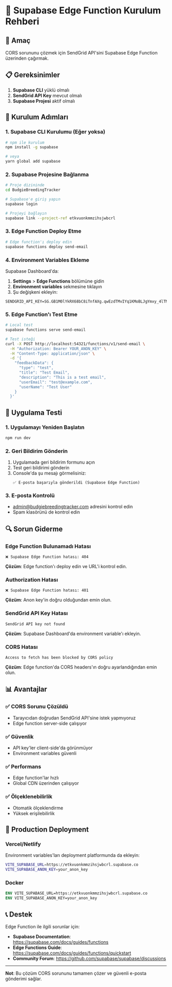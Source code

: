 # 🚀 Supabase Edge Function Kurulum Rehberi

## 🎯 Amaç
CORS sorununu çözmek için SendGrid API'sini Supabase Edge Function üzerinden çağırmak.

## 📋 Gereksinimler

1. **Supabase CLI** yüklü olmalı
2. **SendGrid API Key** mevcut olmalı
3. **Supabase Projesi** aktif olmalı

## 🔧 Kurulum Adımları

### 1. Supabase CLI Kurulumu (Eğer yoksa)

```bash
# npm ile kurulum
npm install -g supabase

# veya
yarn global add supabase
```

### 2. Supabase Projesine Bağlanma

```bash
# Proje dizininde
cd BudgieBreedingTracker

# Supabase'e giriş yapın
supabase login

# Projeyi bağlayın
supabase link --project-ref etkvuonkmmzihsjwbcrl
```

### 3. Edge Function Deploy Etme

```bash
# Edge function'ı deploy edin
supabase functions deploy send-email
```

### 4. Environment Variables Ekleme

Supabase Dashboard'da:
1. **Settings** > **Edge Functions** bölümüne gidin
2. **Environment variables** sekmesine tıklayın
3. Şu değişkeni ekleyin:

```
SENDGRID_API_KEY=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
```

### 5. Edge Function'ı Test Etme

```bash
# Local test
supabase functions serve send-email

# Test isteği
curl -X POST http://localhost:54321/functions/v1/send-email \
  -H "Authorization: Bearer YOUR_ANON_KEY" \
  -H "Content-Type: application/json" \
  -d '{
    "feedbackData": {
      "type": "test",
      "title": "Test Email",
      "description": "This is a test email",
      "userEmail": "test@example.com",
      "userName": "Test User"
    }
  }'
```

## 🧪 Uygulama Testi

### 1. Uygulamayı Yeniden Başlatın
```bash
npm run dev
```

### 2. Geri Bildirim Gönderin
1. Uygulamada geri bildirim formunu açın
2. Test geri bildirimi gönderin
3. Console'da şu mesajı görmelisiniz:
   ```
   ✅ E-posta başarıyla gönderildi (Supabase Edge Function)
   ```

### 3. E-posta Kontrolü
- admin@budgiebreedingtracker.com adresini kontrol edin
- Spam klasörünü de kontrol edin

## 🔍 Sorun Giderme

### Edge Function Bulunamadı Hatası
```
❌ Supabase Edge Function hatası: 404
```
**Çözüm**: Edge function'ı deploy edin ve URL'i kontrol edin.

### Authorization Hatası
```
❌ Supabase Edge Function hatası: 401
```
**Çözüm**: Anon key'in doğru olduğundan emin olun.

### SendGrid API Key Hatası
```
SendGrid API key not found
```
**Çözüm**: Supabase Dashboard'da environment variable'ı ekleyin.

### CORS Hatası
```
Access to fetch has been blocked by CORS policy
```
**Çözüm**: Edge function'da CORS headers'ın doğru ayarlandığından emin olun.

## 📊 Avantajlar

### ✅ CORS Sorunu Çözüldü
- Tarayıcıdan doğrudan SendGrid API'sine istek yapmıyoruz
- Edge function server-side çalışıyor

### ✅ Güvenlik
- API key'ler client-side'da görünmüyor
- Environment variables güvenli

### ✅ Performans
- Edge function'lar hızlı
- Global CDN üzerinden çalışıyor

### ✅ Ölçeklenebilirlik
- Otomatik ölçeklendirme
- Yüksek erişilebilirlik

## 🚀 Production Deployment

### Vercel/Netlify
Environment variables'ları deployment platformunda da ekleyin:

```bash
VITE_SUPABASE_URL=https://etkvuonkmmzihsjwbcrl.supabase.co
VITE_SUPABASE_ANON_KEY=your_anon_key
```

### Docker
```dockerfile
ENV VITE_SUPABASE_URL=https://etkvuonkmmzihsjwbcrl.supabase.co
ENV VITE_SUPABASE_ANON_KEY=your_anon_key
```

## 📞 Destek

Edge Function ile ilgili sorunlar için:
- **Supabase Documentation**: https://supabase.com/docs/guides/functions
- **Edge Functions Guide**: https://supabase.com/docs/guides/functions/quickstart
- **Community Forum**: https://github.com/supabase/supabase/discussions

---

**Not**: Bu çözüm CORS sorununu tamamen çözer ve güvenli e-posta gönderimi sağlar. 